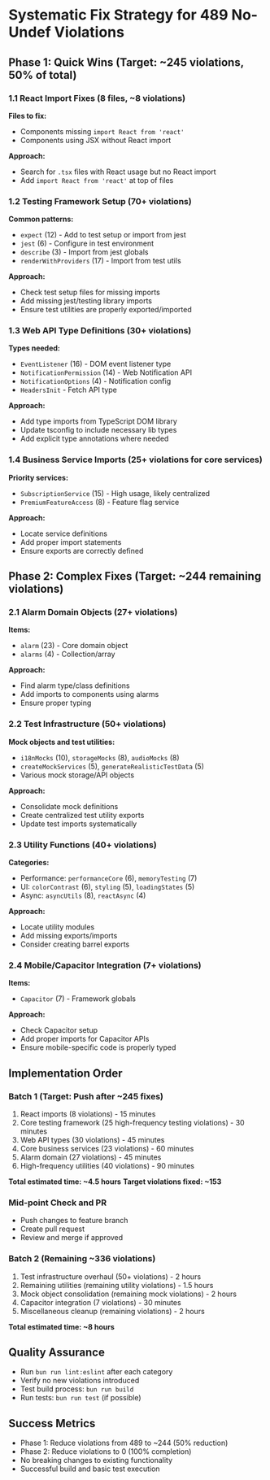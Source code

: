 # Systematic Fix Strategy for 489 No-Undef Violations

## Phase 1: Quick Wins (Target: ~245 violations, 50% of total)

### 1.1 React Import Fixes (8 files, ~8 violations)

**Files to fix:**

- Components missing `import React from 'react'`
- Components using JSX without React import

**Approach:**

- Search for `.tsx` files with React usage but no React import
- Add `import React from 'react'` at top of files

### 1.2 Testing Framework Setup (70+ violations)

**Common patterns:**

- `expect` (12) - Add to test setup or import from jest
- `jest` (6) - Configure in test environment
- `describe` (3) - Import from jest globals
- `renderWithProviders` (17) - Import from test utils

**Approach:**

- Check test setup files for missing imports
- Add missing jest/testing library imports
- Ensure test utilities are properly exported/imported

### 1.3 Web API Type Definitions (30+ violations)

**Types needed:**

- `EventListener` (16) - DOM event listener type
- `NotificationPermission` (14) - Web Notification API
- `NotificationOptions` (4) - Notification config
- `HeadersInit` - Fetch API type

**Approach:**

- Add type imports from TypeScript DOM library
- Update tsconfig to include necessary lib types
- Add explicit type annotations where needed

### 1.4 Business Service Imports (25+ violations for core services)

**Priority services:**

- `SubscriptionService` (15) - High usage, likely centralized
- `PremiumFeatureAccess` (8) - Feature flag service

**Approach:**

- Locate service definitions
- Add proper import statements
- Ensure exports are correctly defined

## Phase 2: Complex Fixes (Target: ~244 remaining violations)

### 2.1 Alarm Domain Objects (27+ violations)

**Items:**

- `alarm` (23) - Core domain object
- `alarms` (4) - Collection/array

**Approach:**

- Find alarm type/class definitions
- Add imports to components using alarms
- Ensure proper typing

### 2.2 Test Infrastructure (50+ violations)

**Mock objects and test utilities:**

- `i18nMocks` (10), `storageMocks` (8), `audioMocks` (8)
- `createMockServices` (5), `generateRealisticTestData` (5)
- Various mock storage/API objects

**Approach:**

- Consolidate mock definitions
- Create centralized test utility exports
- Update test imports systematically

### 2.3 Utility Functions (40+ violations)

**Categories:**

- Performance: `performanceCore` (6), `memoryTesting` (7)
- UI: `colorContrast` (6), `styling` (5), `loadingStates` (5)
- Async: `asyncUtils` (8), `reactAsync` (4)

**Approach:**

- Locate utility modules
- Add missing exports/imports
- Consider creating barrel exports

### 2.4 Mobile/Capacitor Integration (7+ violations)

**Items:**

- `Capacitor` (7) - Framework globals

**Approach:**

- Check Capacitor setup
- Add proper imports for Capacitor APIs
- Ensure mobile-specific code is properly typed

## Implementation Order

### Batch 1 (Target: Push after ~245 fixes)

1. React imports (8 violations) - 15 minutes
2. Core testing framework (25 high-frequency testing violations) - 30 minutes
3. Web API types (30 violations) - 45 minutes
4. Core business services (23 violations) - 60 minutes
5. Alarm domain (27 violations) - 45 minutes
6. High-frequency utilities (40 violations) - 90 minutes

**Total estimated time: ~4.5 hours** **Target violations fixed: ~153**

### Mid-point Check and PR

- Push changes to feature branch
- Create pull request
- Review and merge if approved

### Batch 2 (Remaining ~336 violations)

1. Test infrastructure overhaul (50+ violations) - 2 hours
2. Remaining utilities (remaining utility violations) - 1.5 hours
3. Mock object consolidation (remaining mock violations) - 2 hours
4. Capacitor integration (7 violations) - 30 minutes
5. Miscellaneous cleanup (remaining violations) - 2 hours

**Total estimated time: ~8 hours**

## Quality Assurance

- Run `bun run lint:eslint` after each category
- Verify no new violations introduced
- Test build process: `bun run build`
- Run tests: `bun run test` (if possible)

## Success Metrics

- Phase 1: Reduce violations from 489 to ~244 (50% reduction)
- Phase 2: Reduce violations to 0 (100% completion)
- No breaking changes to existing functionality
- Successful build and basic test execution
